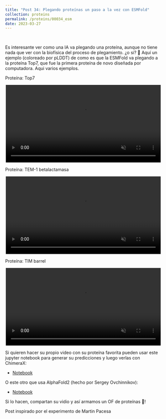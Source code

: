 ```yaml
---
title: "Post 34: Plegando proteínas un paso a la vez con ESMFold"
collection: proteins
permalink: /proteins/00034_esm
date: 2023-03-27
---
```


&nbsp;

Es interesante ver como una IA va plegando una proteína, aunque no tiene nada que ver con la biofísica del proceso de plegamiento. ¿o si? 🤔 Aquí un ejemplo (coloreado por pLDDT) de como es que la ESMFold va plegando a la proteína Top7, que fue la primera proteína de novo diseñada por computadora. Aqui varios ejemplos.

Proteína: Top7
<div>
<center>
<video width="500" autoplay="autoplay" loop="true" controls muted>
  <source src="/images/proteins/00033_top7.mp4" type="video/mp4">
  Your browser does not support the video tag.
</video>
</center>
</div>

Proteína: TEM-1 betalactamasa 
<div>
<center>
<video width="500" autoplay="autoplay" loop="true" controls muted>
  <source src="/images/proteins/00033_bla.mp4" type="video/mp4">
  Your browser does not support the video tag.
</video>
</center>
</div>

Proteína: TIM barrel
<div>
<center>
<video width="500" autoplay="autoplay" loop="true" controls muted>
  <source src="/images/proteins/00033_tim.mp4" type="video/mp4">
  Your browser does not support the video tag.
</video>
</center>
</div>


Si quieren hacer su propio video con su proteína favorita pueden usar este jupyter notebook para generar su predicciones y luego verlas con ChimeraX:
* [Notebook](https://colab.research.google.com/drive/14E0AR3s_M7m1zAs1iew5TQt0E6QiMvSb?usp=sharing&)
  
O este otro que usa AlphaFold2 (hecho por Sergey Ovchinnikov):
* [Notebook](https://colab.research.google.com/github/sokrypton/ColabDesign/blob/v1.1.1/af/examples/af_single_sequential.ipynb)

Si lo hacen, compartan su vidio y así armamos un OF de proteínas 😬!

Post inspirado por el experimento de Martin Pacesa
